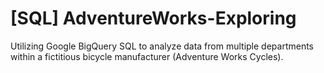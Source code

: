 # [SQL] AdventureWorks-Exploring
Utilizing Google BigQuery SQL to analyze data from multiple departments within a fictitious bicycle manufacturer (Adventure Works Cycles).
